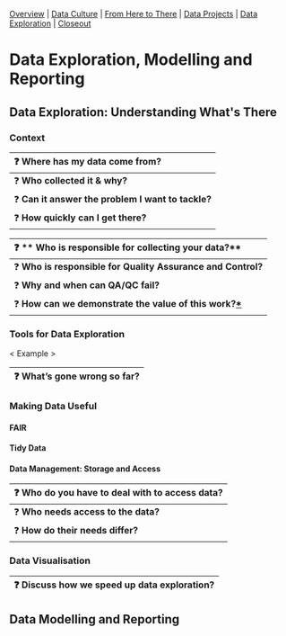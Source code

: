[Overview](./00_overview.md) | [Data Culture](./01_culture.md) |
[From Here to There](./02_fromheretothere.md) | [Data Projects](./03_projects.md) | [Data Exploration](./04_dataexploration.md) | [Closeout](./05_closeout.md)

# Data Exploration, Modelling and Reporting

## Data Exploration: Understanding What's There
### Context

| :question: **Where has my data come from?**                |
|:---------------------------------------------------------- |
| :question: **Who collected it & why?**                     |
| :question: **Can it answer the problem I want to tackle?** |
| :question: **How quickly can I get there?**                |


| :question: **	Who is responsible for collecting your data?**         |
|:-------------------------------------------------------------------- |
| :question: **Who is responsible for Quality Assurance and Control?** |
| :question: **Why and when can QA/QC fail?**                          |
| :question: **How can we demonstrate the value of this work?[*]**     |

[*]: _  "So it’s not just another chore..."

### Tools for Data Exploration


< Example >

| :question: **What’s gone wrong so far?** |
|:---------------------------------------- |

### Making Data Useful

#### FAIR

#### Tidy Data

#### Data Management: Storage and Access

| :question: **Who do you have to deal with to access data?** |
|:----------------------------------------------------------- |
| :question: **Who needs access to the data?**                |
| :question: **How do their needs differ?**                   |
### Data Visualisation

| :question: Discuss how we speed up data exploration? |
|:---------------------------------------------------- |

## Data Modelling and Reporting
